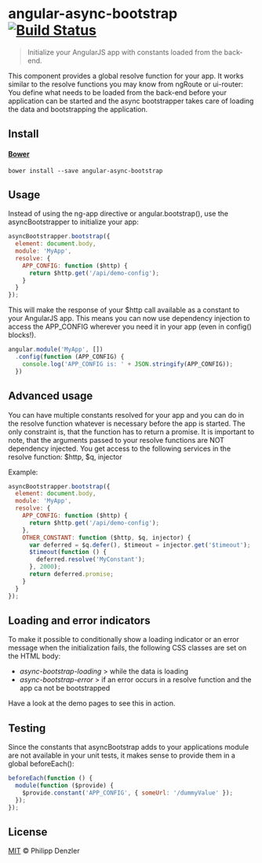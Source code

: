# angular-async-bootstrap [![Build Status](https://travis-ci.org/philippd/angular-async-bootstrap.png?branch=master)](https://travis-ci.org/philippd/angular-async-bootstrap)

> Initialize your AngularJS app with constants loaded from the back-end.

This component provides a global resolve function for your app. It works similar to the resolve functions you may know from ngRoute or ui-router: You define what needs to be loaded from the back-end before your application can be started and the async bootstrapper takes care of loading the data and bootstrapping the application.

## Install

#### [Bower](http://bower.io)

```
bower install --save angular-async-bootstrap
```

## Usage

Instead of using the ng-app directive or angular.bootstrap(), use the asyncBootstrapper to initialize your app:
```js
asyncBootstrapper.bootstrap({
  element: document.body,
  module: 'MyApp',
  resolve: {
    APP_CONFIG: function ($http) {
      return $http.get('/api/demo-config');
    }
  }
});
```

This will make the response of your $http call available as a constant to your AngularJS app. This means you can now use dependency injection to access the APP_CONFIG wherever you need it in your app (even in config() blocks!).
```js
angular.module('MyApp', [])
  .config(function (APP_CONFIG) {
    console.log('APP_CONFIG is: ' + JSON.stringify(APP_CONFIG));
  })
```


## Advanced usage
You can have multiple constants resolved for your app and you can do in the resolve function whatever is necessary before the app is started. The only constraint is, that the function has to return a promise. It is important to note, that the arguments passed to your resolve functions are NOT dependency injected. You get access to the following services in the resolve function: $http, $q, injector

Example:
```js
asyncBootstrapper.bootstrap({
  element: document.body,
  module: 'MyApp',
  resolve: {
    APP_CONFIG: function ($http) {
      return $http.get('/api/demo-config');
    },
    OTHER_CONSTANT: function ($http, $q, injector) {
      var deferred = $q.defer(), $timeout = injector.get('$timeout');
      $timeout(function () {
        deferred.resolve('MyConstant');
      }, 2000);
      return deferred.promise;
    }
  }
});
```

## Loading and error indicators
To make it possible to conditionally show a loading indicator or an error message when the initialization fails, the following CSS classes are set on the HTML body:

* *async-bootstrap-loading* > while the data is loading
* *async-bootstrap-error* > if an error occurs in a resolve function and the app ca not be bootstrapped

Have a look at the demo pages to see this in action.

## Testing
Since the constants that asyncBootstrap adds to your applications module are not available in your unit tests, it makes sense to provide them in a global beforeEach():
```js
beforeEach(function () {
  module(function ($provide) {
    $provide.constant('APP_CONFIG', { someUrl: '/dummyValue' });
  });
});
```

## License

[MIT](http://opensource.org/licenses/MIT) © Philipp Denzler
